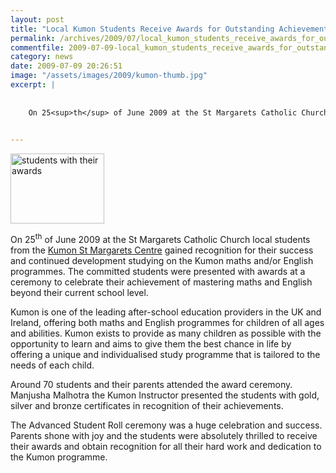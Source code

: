 ```yaml
---
layout: post
title: "Local Kumon Students Receive Awards for Outstanding Achievements"
permalink: /archives/2009/07/local_kumon_students_receive_awards_for_outstandin.html
commentfile: 2009-07-09-local_kumon_students_receive_awards_for_outstandin
category: news
date: 2009-07-09 20:26:51
image: "/assets/images/2009/kumon-thumb.jpg"
excerpt: |
    
    
    On 25<sup>th</sup> of June 2009 at the St Margarets Catholic Church local students from the <a href="https://stmargarets.london/directory/school/200709280322">Kumon St Margarets Centre</a> gained recognition for their success and continued development studying on the Kumon maths and/or English programmes.  The committed students were presented with awards at a ceremony to celebrate their achievement of mastering maths and English beyond their current school level.
    

---
```


<a href="/assets/images/2009/kumon.jpg"><img src="/assets/images/2009/kumon-thumb.jpg" width="150" height="112" alt="students with their awards" class="photo right" /></a>

On 25<sup>th</sup> of June 2009 at the St Margarets Catholic Church local students from the [Kumon St Margarets Centre](/directory/school/200709280322) gained recognition for their success and continued development studying on the Kumon maths and/or English programmes. The committed students were presented with awards at a ceremony to celebrate their achievement of mastering maths and English beyond their current school level.

Kumon is one of the leading after-school education providers in the UK and Ireland, offering both maths and English programmes for children of all ages and abilities. Kumon exists to provide as many children as possible with the opportunity to learn and aims to give them the best chance in life by offering a unique and individualised study programme that is tailored to the needs of each child.

Around 70 students and their parents attended the award ceremony. Manjusha Malhotra the Kumon Instructor presented the students with gold, silver and bronze certificates in recognition of their achievements.

The Advanced Student Roll ceremony was a huge celebration and success. Parents shone with joy and the students were absolutely thrilled to receive their awards and obtain recognition for all their hard work and dedication to the Kumon programme.
